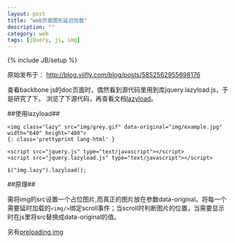 ```yaml
---
layout: post
title: "web页面图形延迟加载"
description: ""
category: web
tags: [jQuery, js, img]
---
```

{% include JB/setup %}

原始发布于： http://blog.viifly.com/blog/posts/5852562955698176

查看backbone js的doc页面时，偶然看到源代码里用到库jquery.lazyload.js，于是研究了下。 浏览了下源代码，再查看文档[lazyload](http://www.appelsiini.net/projects/lazyload)。

##使用lazyload##

    <img class="lazy" src="img/grey.gif" data-original="img/example.jpg" width="640" height="480">
    {: class='prettyprint lang-html' }

<!-- language: html -->

    <script src="jquery.js" type="text/javascript"></script>
    <script src="jquery.lazyload.js" type="text/javascript"></script>

<!-- language: js -->
    $("img.lazy").lazyload();

##原理##

需将img的src设置一个占位图片,而真正的图片放在参数data-original。将每一个需要延时加载的`<img/>`绑定scroll事件；当scroll时判断图片的位置，当需要显示时在js里将src替换成data-original的值。


另有[preloading img](http://www.appelsiini.net/2007/6/sequentially-preloading-images)

